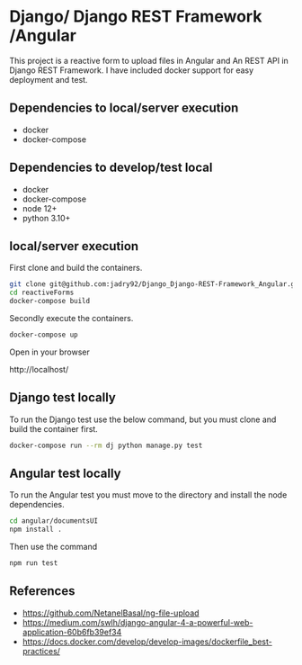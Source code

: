 # Django/ Django REST Framework /Angular

This project is a reactive form to upload files in Angular and An REST API in Django REST Framework. I have included docker support for easy deployment and test.

## Dependencies to local/server execution

- docker
- docker-compose

## Dependencies to develop/test local

- docker
- docker-compose
- node 12+
- python 3.10+

## local/server execution

First clone and build the containers.

```bash
git clone git@github.com:jadry92/Django_Django-REST-Framework_Angular.git
cd reactiveForms
docker-compose build
```

Secondly execute the containers.

```bash
docker-compose up
```

Open in your browser

http://localhost/

## Django test locally

To run the Django test use the below command, but you must clone and build the container first.

```bash
docker-compose run --rm dj python manage.py test
```

## Angular test locally

To run the Angular test you must move to the directory and install the node dependencies.

```bash
cd angular/documentsUI
npm install .
```

Then use the command

```bash
npm run test
```

## References

- https://github.com/NetanelBasal/ng-file-upload
- https://medium.com/swlh/django-angular-4-a-powerful-web-application-60b6fb39ef34
- https://docs.docker.com/develop/develop-images/dockerfile_best-practices/
